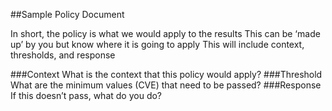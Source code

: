 ##Sample Policy Document

In short, the policy is what we would apply to the results
	This can be ‘made up’ by you but know where it is going to apply
	This will include context, thresholds, and response

###Context
What is the context that this policy would apply? 
###Threshold
What are the minimum values (CVE) that need to be passed? 
###Response
If this doesn’t pass, what do you do? 

